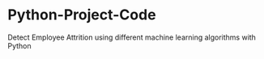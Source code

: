 # Python-Project-Code
Detect Employee Attrition using different machine learning algorithms with Python
